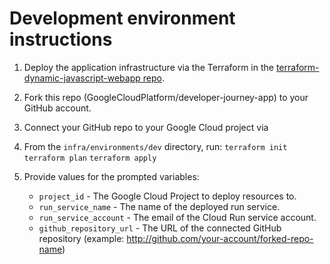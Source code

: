 # Development environment instructions

1. Deploy the application infrastructure via the Terraform in the [terraform-dynamic-javascript-webapp repo](https://github.com/GoogleCloudPlatform/terraform-dynamic-javascript-webapp/tree/main/infra). 
1. Fork this repo (GoogleCloudPlatform/developer-journey-app) to your GitHub account.
1. Connect your GitHub repo to your Google Cloud project via 
1. From the `infra/environments/dev` directory, run:
    `terraform init`
    `terraform plan`
    `terraform apply`
1. Provide values for the prompted variables:

    - `project_id` - The Google Cloud Project to deploy resources to.
    - `run_service_name` - The name of the deployed run service.
    - `run_service_account` - The email of the Cloud Run service account.
    - `github_repository_url` - The URL of the connected GitHub repository (example: http://github.com/your-account/forked-repo-name)